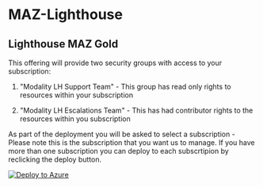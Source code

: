 # MAZ-Lighthouse



## Lighthouse MAZ Gold

This offering will provide two security groups with access to your subscription:

1. "Modality LH Support Team" - This group has read only rights to resources within your subscription

2. "Modality LH Escalations Team" - This has had contributor rights to the resources within you subscription

As part of the deployment you will be asked to select a subscription - Please note this is the subscription that you want us to manage. If you have more than one subscription you can deploy to each subscrtipion by reclicking the deploy button.

[![Deploy to Azure](https://aka.ms/deploytoazurebutton)](https://portal.azure.com/#create/Microsoft.Template/uri/https%3A%2F%2Fraw.githubusercontent.com%2Frmhomecouk%2FMAZ-Lighthouse%2Fmain%2FMAZ-PRD-Gold%2Ftemplate.json)



